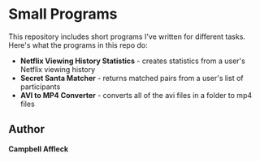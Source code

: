 # Small Programs

This repository includes short programs I've written for different tasks. Here's what the programs in this repo do: 
* **Netflix Viewing History Statistics** - creates statistics from a user's Netflix viewing history
* **Secret Santa Matcher** - returns matched pairs from a user's list of participants
* **AVI to MP4 Converter** - converts all of the avi files in a folder to mp4 files

## Author

**Campbell Affleck**